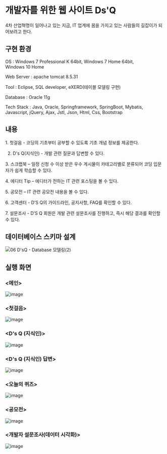 # 개발자를 위한 웹 사이트 Ds'Q
4차 산업혁명이 일어나고 있는 지금, IT 업계에 꿈을 가지고 있는 사람들의 길잡이가 되어보려고 한다.

## 구현 환경
OS : Windows 7 Professional K 64bit, Windows 7 Home 64bit, Windows 10 Home

Web Server : apache tomcat 8.5.31

Tool : Eclipse, SQL developer, eXERD(테이블 모델링 구현)

Database : Oracle 11g

Tech Stack 
: Java, Oracle, Springframework, SpringBoot, Mybatis,
Javascript, jQuery, Ajax, Jstl, Json, Html, Css, Bootstrap

## 내용
1. 첫걸음 - 코딩의 기초부터 공부할 수 있도록 기초 개념 정보를 제공한다.

2. D's Q(지식인) - 개발 관련 질문과 답변할 수 있다.

3. 스크랩북 – 일정 신청 수 이상 받은 우수 게시물이 카테고리별로 분류되어 코딩 입문자가 쉽게 학습할 수 있다.

4. 에디터 Tip – 에디터가 전하는 IT 관련 포스팅을 볼 수 있다.

5. 공모전 – IT 관련 공모전 내용을 볼 수 있다.

6. 고객센터 - D’S Q의 가이드라인, 공지사항, FAQ를 확인할 수 있다.

7. 설문조사 - D’S Q 회원은 개발 관련 설문조사를 진행하고, 즉시 해당 결과를 확인할 수 있다.


## 데이터베이스 스키마 설계
![06 D'sQ - Database 모델링(2)](https://user-images.githubusercontent.com/74748733/182308355-03ac7cab-c3bf-4ebe-9b2a-7b2ef8f2e542.png)

## 실행 화면
### <메인>
![image](https://user-images.githubusercontent.com/74748733/182307166-820397b7-c683-4e9e-af64-73e8e3f86672.png)

### <첫걸음>
![image](https://user-images.githubusercontent.com/74748733/182307370-4783a5b2-875d-45ce-b244-86bd2a199c60.png)

### <D's Q (지식인)>
![image](https://user-images.githubusercontent.com/74748733/182307071-01b6ef4c-d292-489b-aa38-861ad89f2070.png)

### <D's Q (지식인) 답변>
![image](https://user-images.githubusercontent.com/74748733/182307752-53b158cd-16d6-4dad-b466-55f11306dbdf.png)

### <오늘의 퀴즈>
![image](https://user-images.githubusercontent.com/74748733/182307616-4371156a-e49c-442f-9b7c-7a81ceb6c4c3.png)

### <공모전>
![image](https://user-images.githubusercontent.com/74748733/182307930-147f2d81-9e7f-4426-bf38-9acd0668752c.png)

### <개발자 설문조사(데이터 시각화)>
![image](https://user-images.githubusercontent.com/74748733/182308144-bb362a5e-7f72-4c95-a899-03620befc766.png)







